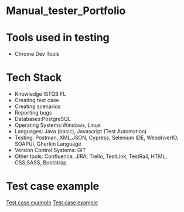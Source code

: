 # Manual_tester_Portfolio

# Tools used in testing
  * Chrome Dev Tools

# Tech Stack

* Knowledge ISTQB FL
* Creating test case
* Creating scenarios
* Reporting bugs
* Databases:PostgreSQL
* Operating Systems:Windows, Linux
* Languages: Java (basic), Javascript (Test Automation)
* Testing: Postman, XML,JSON, Cypress, Selenium IDE, WebdriverIO, SOAPUI, Gherkin Language
* Version Control Systems: GIT
* Other tools: Confluence, JIRA, Trello, TestLink, TestRail, HTML, CSS,SASS, Bootstrap. 


# Test case example

[Test case example](https://docs.google.com/spreadsheets/d/1J_fWnqjXvYBRY2ICh7-8O1ZMlAdYVKe6/edit?usp=sharing&ouid=106314430256427095697&rtpof=true&sd=true)
[Test case example](https://github.com/Wojtek9422/Test_case)
